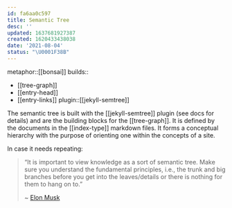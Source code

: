 ```yaml
---
id: fa6aa0c597
title: Semantic Tree
desc: ''
updated: 1637681927387
created: 1620433438038
date: '2021-08-04'
status: "\U0001F38B"
---
```


metaphor::[[bonsai]]
builds::
- [[tree-graph]]
- [[entry-head]]
- [[entry-links]]
plugin::[[jekyll-semtree]]


The semantic tree is built with the [[jekyll-semtree]] plugin (see docs for details) and are the building blocks for the [[tree-graph]]. It is defined by the documents in the [[index-type]] markdown files. It forms a conceptual hierarchy with the purpose of orienting one within the concepts of a site.

In case it needs repeating:

> “It is important to view knowledge as a sort of semantic tree. Make sure you understand the fundamental principles, i.e., the trunk and big branches before you get into the leaves/details or there is nothing for them to hang on to.”
> 
> ~ [Elon Musk](https://www.reddit.com/r/IAmA/comments/2rgsan/comment/cnfre0a/?utm_source=share&utm_medium=web2x&context=3)
